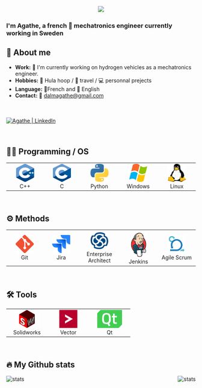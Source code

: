 <p align="center">
  <a href="https://github.com/DenverCoder1/readme-typing-svg">
    <img src="https://readme-typing-svg.demolab.com?font=Fira+Code&size=24&duration=2000&pause=1000&color=F76000&center=true&vCenter=true&width=435&lines=Hello+there!;Welcome+to+my+Github+%3AP" /></a>
</p>

<h3 align="left">I'm Agathe, a french 🐸 mechatronics engineer currently working in Sweden </h3>
<h2 align="left" id="about-me">👩 About me</h2>

- **Work:** 	🚚 I'm currently working on hydrogen vehicles as a mechatronics engineer.
- **Hobbies:** 💃 Hula hoop / 🛫 travel / 💻 personnal prejects
- **Language:** 🥖French and 👑 English
- **Contact:** 📧 dalmagathe@gmail.com

<br />

[<img align="middle" alt="Agathe | LinkedIn" width="120px" src="https://img.shields.io/badge/LinkedIn-0077B5?style=for-the-badge&logo=linkedin&logoColor=white" />][linkedin]

<br />

<h2 align="left" id="tech">👨‍💻 Programming / OS</h2>

<table>
  <tr>
    <td align="center" width="96">
      <a href="#tech">
        <img src="./img/Cpp.png" width="48" height="48" alt="Cpp" />
      </a>
      <br>C++
    </td>
    <td align="center" width="96">
      <a href="#tech">
        <img src="./img/C.png" width="48" height="48" alt="C" />
      </a>
      <br>C
    </td>
    <td align="center"  width="96">
      <a href="#tech">
        <img src="./img/Python.png" width="48" height="48" alt="Python" />
      </a>
      <br>Python
    </td>
    <td align="center"  width="96">
      <a href="#tech">
        <img src="./img/Windows.png" width="48" height="48" alt="Windows" />
      </a>
      <br>Windows
    </td>
    <td align="center"  width="96">
      <a href="#tech">
        <img src="./img/Linux.png" width="48" height="48" alt="Linux" />
      </a>
      <br>Linux
    </td>
  </tr>
</table>

<br />

<h2 align="left" id="tech">⚙️ Methods</h2>

<table>
  <tr>
    <td align="center" width="96">
      <a href="#tech">
        <img src="./img/Git.png" width="48" height="48" alt="Git" />
      </a>
      <br>Git
    </td>
    <td align="center" width="96">
      <a href="#tech">
        <img src="./img/Jira.png" width="48" height="48" alt="Jira" />
      </a>
      <br>Jira
    </td>
    <td align="center"  width="96">
      <a href="#tech">
        <img src="./img/EnterpriseArchitect.png" width="48" height="48" alt="EA" />
      </a>
      <br>Enterprise Architect
    </td>
    <td align="center"  width="96">
      <a href="#tech">
        <img src="./img/Jenkins.png" width="48" height="70" alt="Jenkins" />
      </a>
      <br>Jenkins
    </td>
    <td align="center"  width="96">
      <a href="#tech">
        <img src="./img/Scrum.png" width="48" height="48" alt="Scrum" />
      </a>
      <br>Agile Scrum
    </td>
  </tr>
</table>


<br />

<h2 align="left" id="tech">🛠️ Tools</h2>

<table>
  <tr>
    <td align="center" width="96">
      <a href="#tech">
        <img src="./img/Solidworks.png" height="48" alt="Solidworks" />
      </a>
      <br>Solidworks
    </td>
    <td align="center" width="96">
      <a href="#tech">
        <img src="./img/Vector.png" width="48" height="48" alt="Vector" />
      </a>
      <br>Vector
    </td>
    <td align="center"  width="96">
      <a href="#tech">
        <img src="./img/Qt.png" height="48" alt="Qt" />
      </a>
      <br>Qt
    </td>
  </tr>
</table>

<br />

<h2 align="left" id="stats">🔥 My Github stats</h2>

<a href="#stats">
  <img src="https://github-readme-streak-stats.herokuapp.com?user=dalmagathe&theme=transparent&hide_border=true" alt="stats" align="left" />
</a>

<a href="#stats">
  <img src="https://github-readme-stats.vercel.app/api/top-langs/?username=dalmagathe&hide=TeX&layout=compact&theme=transparent" alt="stats" align="right" />
</a>

<!-- links -->
[linkedin]: https://www.linkedin.com/in/agathe-dalmazir
